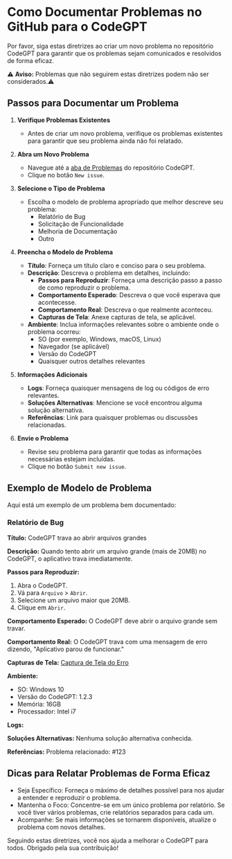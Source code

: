 # Como Documentar Problemas no GitHub para o CodeGPT

Por favor, siga estas diretrizes ao criar um novo problema no repositório CodeGPT para garantir que os problemas sejam comunicados e resolvidos de forma eficaz.

⚠️ **Aviso:** Problemas que não seguirem estas diretrizes podem não ser considerados.⚠️

## Passos para Documentar um Problema

1. **Verifique Problemas Existentes**
   - Antes de criar um novo problema, verifique os problemas existentes para garantir que seu problema ainda não foi relatado.

2. **Abra um Novo Problema**
   - Navegue até a [aba de Problemas](https://github.com/davila7/code-gpt-docs/issues/) do repositório CodeGPT.
   - Clique no botão `New issue`.

3. **Selecione o Tipo de Problema**
   - Escolha o modelo de problema apropriado que melhor descreve seu problema:
     - Relatório de Bug
     - Solicitação de Funcionalidade
     - Melhoria de Documentação
     - Outro

4. **Preencha o Modelo de Problema**
   - **Título**: Forneça um título claro e conciso para o seu problema.
   - **Descrição**: Descreva o problema em detalhes, incluindo:
     - **Passos para Reproduzir**: Forneça uma descrição passo a passo de como reproduzir o problema.
     - **Comportamento Esperado**: Descreva o que você esperava que acontecesse.
     - **Comportamento Real**: Descreva o que realmente aconteceu.
     - **Capturas de Tela**: Anexe capturas de tela, se aplicável.
   - **Ambiente**: Inclua informações relevantes sobre o ambiente onde o problema ocorreu:
     - SO (por exemplo, Windows, macOS, Linux)
     - Navegador (se aplicável)
     - Versão do CodeGPT
     - Quaisquer outros detalhes relevantes

5. **Informações Adicionais**
   - **Logs**: Forneça quaisquer mensagens de log ou códigos de erro relevantes.
   - **Soluções Alternativas**: Mencione se você encontrou alguma solução alternativa.
   - **Referências**: Link para quaisquer problemas ou discussões relacionadas.

6. **Envie o Problema**
   - Revise seu problema para garantir que todas as informações necessárias estejam incluídas.
   - Clique no botão `Submit new issue`.

## Exemplo de Modelo de Problema

Aqui está um exemplo de um problema bem documentado:

### Relatório de Bug

**Título:** CodeGPT trava ao abrir arquivos grandes

**Descrição:**
Quando tento abrir um arquivo grande (mais de 20MB) no CodeGPT, o aplicativo trava imediatamente.

**Passos para Reproduzir:**
1. Abra o CodeGPT.
2. Vá para `Arquivo` > `Abrir`.
3. Selecione um arquivo maior que 20MB.
4. Clique em `Abrir`.

**Comportamento Esperado:**
O CodeGPT deve abrir o arquivo grande sem travar.

**Comportamento Real:**
O CodeGPT trava com uma mensagem de erro dizendo, "Aplicativo parou de funcionar."

**Capturas de Tela:**
[Captura de Tela do Erro](link_para_captura_de_tela)

**Ambiente:**
- SO: Windows 10
- Versão do CodeGPT: 1.2.3
- Memória: 16GB
- Processador: Intel i7

**Logs:**

**Soluções Alternativas:**
Nenhuma solução alternativa conhecida.

**Referências:**
Problema relacionado: #123

## Dicas para Relatar Problemas de Forma Eficaz
- Seja Específico: Forneça o máximo de detalhes possível para nos ajudar a entender e reproduzir o problema.
- Mantenha o Foco: Concentre-se em um único problema por relatório. Se você tiver vários problemas, crie relatórios separados para cada um.
- Acompanhe: Se mais informações se tornarem disponíveis, atualize o problema com novos detalhes.

Seguindo estas diretrizes, você nos ajuda a melhorar o CodeGPT para todos. Obrigado pela sua contribuição!